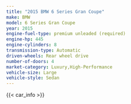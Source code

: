 ```yaml
---
title: "2015 BMW 6 Series Gran Coupe"
make: BMW
model: 6 Series Gran Coupe
year: 2015
engine-fuel-type: premium unleaded (required)
engine-hp: 445
engine-cylinders: 8
transmission-type: Automatic
driven-wheels: Rear wheel drive
number-of-doors: 4
market-category: Luxury,High-Performance
vehicle-size: Large
vehicle-style: Sedan
---
```


{{< car_info >}}

